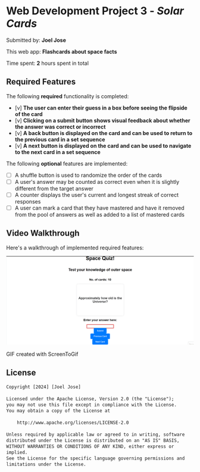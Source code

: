 # Web Development Project 3 - *Solar Cards*

Submitted by: **Joel Jose**

This web app: **Flashcards about space facts**

Time spent: **2** hours spent in total

## Required Features

The following **required** functionality is completed:

- [v] **The user can enter their guess in a box before seeing the flipside of the card**
- [v] **Clicking on a submit button shows visual feedback about whether the answer was correct or incorrect**
- [v] **A back button is displayed on the card and can be used to return to the previous card in a set sequence**
- [v] **A next button is displayed on the card and can be used to navigate to the next card in a set sequence**

The following **optional** features are implemented:

- [ ] A shuffle button is used to randomize the order of the cards
- [ ] A user's answer may be counted as correct even when it is slightly different from the target answer
- [ ] A counter displays the user's current and longest streak of correct responses
- [ ] A user can mark a card that they have mastered and have it removed from the pool of answers as well as added to a list of mastered cards

## Video Walkthrough

Here's a walkthrough of implemented required features:

<img src='./SolarGif2.gif' title='Video Walkthrough' width='' alt='Video Walkthrough' />

GIF created with ScreenToGif

## License

    Copyright [2024] [Joel Jose]

    Licensed under the Apache License, Version 2.0 (the "License");
    you may not use this file except in compliance with the License.
    You may obtain a copy of the License at

        http://www.apache.org/licenses/LICENSE-2.0

    Unless required by applicable law or agreed to in writing, software
    distributed under the License is distributed on an "AS IS" BASIS,
    WITHOUT WARRANTIES OR CONDITIONS OF ANY KIND, either express or implied.
    See the License for the specific language governing permissions and
    limitations under the License.
